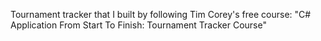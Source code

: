 Tournament tracker that I built by following Tim Corey's free course: "C# Application From Start To Finish: Tournament Tracker Course"
